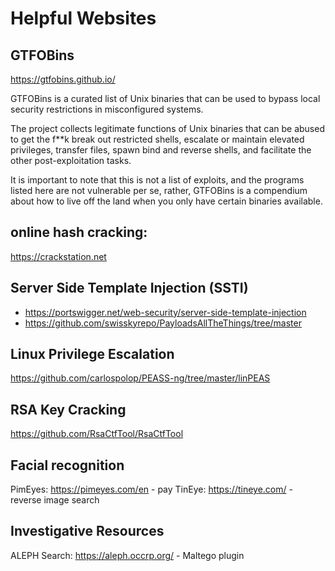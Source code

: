 # Helpful Websites

## GTFOBins 
https://gtfobins.github.io/

GTFOBins is a curated list of Unix binaries that can be used to bypass local security restrictions in misconfigured systems.

The project collects legitimate functions of Unix binaries that can be abused to get the f**k break out restricted shells, escalate or maintain elevated privileges, transfer files, spawn bind and reverse shells, and facilitate the other post-exploitation tasks.

It is important to note that this is not a list of exploits, and the programs listed here are not vulnerable per se, rather, GTFOBins is a compendium about how to live off the land when you only have certain binaries available.



## online hash cracking:
https://crackstation.net

## Server Side Template Injection (SSTI)
* https://portswigger.net/web-security/server-side-template-injection
* https://github.com/swisskyrepo/PayloadsAllTheThings/tree/master

## Linux Privilege Escalation
https://github.com/carlospolop/PEASS-ng/tree/master/linPEAS

## RSA Key Cracking
https://github.com/RsaCtfTool/RsaCtfTool

## Facial recognition
PimEyes: https://pimeyes.com/en - pay
TinEye: https://tineye.com/ - reverse image search

## Investigative Resources
ALEPH Search: https://aleph.occrp.org/ - Maltego plugin